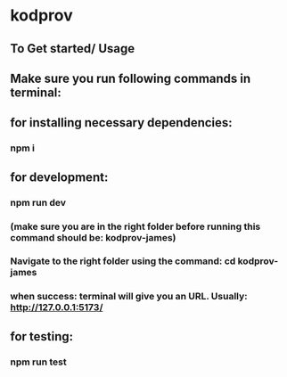 # kodprov

## To Get started/ Usage

## Make sure you run following commands in terminal:

## for installing necessary dependencies:

### npm i

## for development:

### npm run dev

### (make sure you are in the right folder before running this command should be: kodprov-james)

### Navigate to the right folder using the command: cd kodprov-james

### when success: terminal will give you an URL. Usually: http://127.0.0.1:5173/

## for testing:

### npm run test
